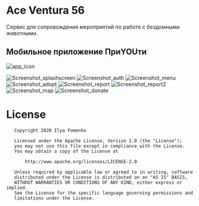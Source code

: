 # Ace Ventura 56
Сервис для сопровождения мероприятий по работе с бездомными животными.


## Мобильное приложение ПриYOUти

![app_icon](https://user-images.githubusercontent.com/1766863/84504554-92418380-acd5-11ea-91e1-4ca0b8a3a60d.png)


![Screenshot_splashscreen](https://user-images.githubusercontent.com/1766863/84521557-a0e86480-acee-11ea-9b38-6c331f493a1d.jpg)
![Screenshot_auth](https://user-images.githubusercontent.com/1766863/84565382-2c5f0580-ad82-11ea-96d7-dc3be4213792.jpg)
![Screenshot_menu](https://user-images.githubusercontent.com/1766863/84504826-0aa84480-acd6-11ea-9858-99ee9cd5d397.jpg)
![Screenshot_adopt](https://user-images.githubusercontent.com/1766863/84504847-13991600-acd6-11ea-9d0e-d6bfd7ddff04.jpg)
![Screenshot_report](https://user-images.githubusercontent.com/1766863/84572450-7f04e580-adb3-11ea-8fd5-c61cf2a4dcbd.jpg)
![Screenshot_report2](https://user-images.githubusercontent.com/1766863/84572461-8fb55b80-adb3-11ea-941a-78e57950f567.jpg)
![Screenshot_map](https://user-images.githubusercontent.com/1766863/84572467-9ba11d80-adb3-11ea-9883-8e35be461c69.jpg)
![Screenshot_donate](https://user-images.githubusercontent.com/1766863/84521537-91691b80-acee-11ea-8190-4621639fe3ab.jpg)

License
======

```
   Copyright 2020 Ilya Fomenko

   Licensed under the Apache License, Version 2.0 (the "License");
   you may not use this file except in compliance with the License.
   You may obtain a copy of the License at

       http://www.apache.org/licenses/LICENSE-2.0

   Unless required by applicable law or agreed to in writing, software
   distributed under the License is distributed on an "AS IS" BASIS,
   WITHOUT WARRANTIES OR CONDITIONS OF ANY KIND, either express or implied.
   See the License for the specific language governing permissions and
   limitations under the License.
```
